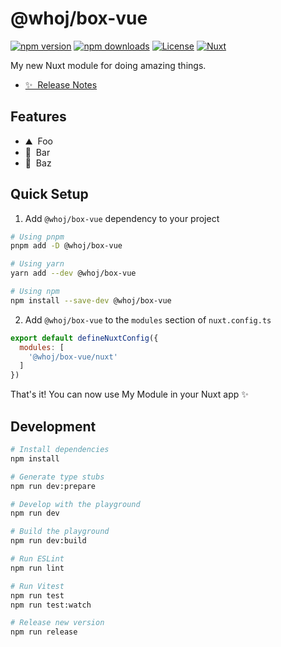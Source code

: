 <!--
Get your module up and running quickly.

Find and replace all on all files (CMD+SHIFT+F):
- Name: My Module
- Package name: @whoj/box-vue
- Description: My new Nuxt module
-->

# @whoj/box-vue

[![npm version][npm-version-src]][npm-version-href]
[![npm downloads][npm-downloads-src]][npm-downloads-href]
[![License][license-src]][license-href]
[![Nuxt][nuxt-src]][nuxt-href]

My new Nuxt module for doing amazing things.

- [✨ &nbsp;Release Notes](/CHANGELOG.md)
<!-- - [🏀 Online playground](https://stackblitz.com/github/your-org/@whoj/box-vue?file=playground%2Fapp.vue) -->
<!-- - [📖 &nbsp;Documentation](https://example.com) -->

## Features

<!-- Highlight some of the features your module provide here -->
- ⛰ &nbsp;Foo
- 🚠 &nbsp;Bar
- 🌲 &nbsp;Baz

## Quick Setup

1. Add `@whoj/box-vue` dependency to your project

```bash
# Using pnpm
pnpm add -D @whoj/box-vue

# Using yarn
yarn add --dev @whoj/box-vue

# Using npm
npm install --save-dev @whoj/box-vue
```

2. Add `@whoj/box-vue` to the `modules` section of `nuxt.config.ts`

```js
export default defineNuxtConfig({
  modules: [
    '@whoj/box-vue/nuxt'
  ]
})
```

That's it! You can now use My Module in your Nuxt app ✨

## Development

```bash
# Install dependencies
npm install

# Generate type stubs
npm run dev:prepare

# Develop with the playground
npm run dev

# Build the playground
npm run dev:build

# Run ESLint
npm run lint

# Run Vitest
npm run test
npm run test:watch

# Release new version
npm run release
```

<!-- Badges -->
[npm-version-src]: https://img.shields.io/npm/v/@whoj/box-vue/latest.svg?style=flat&colorA=18181B&colorB=28CF8D
[npm-version-href]: https://npmjs.com/package/@whoj/box-vue

[npm-downloads-src]: https://img.shields.io/npm/dm/@whoj/box-vue.svg?style=flat&colorA=18181B&colorB=28CF8D
[npm-downloads-href]: https://npmjs.com/package/@whoj/box-vue

[license-src]: https://img.shields.io/npm/l/@whoj/box-vue.svg?style=flat&colorA=18181B&colorB=28CF8D
[license-href]: https://npmjs.com/package/@whoj/box-vue

[nuxt-src]: https://img.shields.io/badge/Nuxt-18181B?logo=nuxt.js
[nuxt-href]: https://nuxt.com
